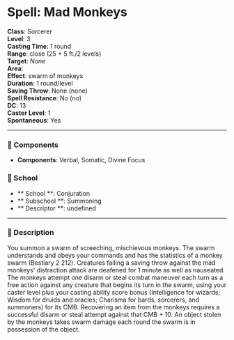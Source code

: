 
# Spell: Mad Monkeys
**Class**: Sorcerer  
**Level**: 3  
**Casting Time**: 1 round  
**Range**: close (25 + 5 ft./2 levels)  
**Target**: _None_  
**Area**:   
**Effect**: swarm of monkeys  
**Duration**: 1 round/level  
**Saving Throw**: None (none)  
**Spell Resistance**: No (no)  
**DC**: 13  
**Caster Level**: 1  
**Spontaneous**: Yes

---

### 🔮 Components
- **Components**: Verbal, Somatic, Divine Focus

### 🏫 School
- ** School **: Conjuration
- ** Subschool **: Summoning
- ** Descriptor **: undefined
---

### 📜 Description
You summon a swarm of screeching, mischievous monkeys. The swarm understands and obeys your commands and has the statistics of a monkey swarm (Bestiary 2 212). Creatures failing a saving throw against the mad monkeys' distraction attack are deafened for 1 minute as well as nauseated. The monkeys attempt one disarm or steal combat maneuver each turn as a free action against any creature that begins its turn in the swarm, using your caster level plus your casting ability score bonus (Intelligence for wizards; Wisdom for druids and oracles; Charisma for bards, sorcerers, and summoners) for its CMB. Recovering an item from the monkeys requires a successful disarm or steal attempt against that CMB + 10. An object stolen by the monkeys takes swarm damage each round the swarm is in possession of the object.
